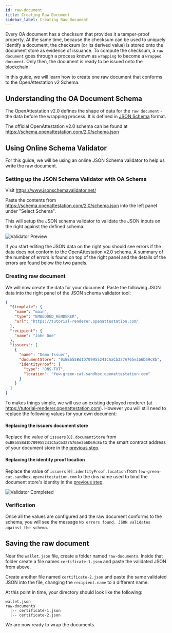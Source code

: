 ```yaml
---
id: raw-document
title: Creating Raw Document
sidebar_label: Creating Raw Document
---
```


Every OA document has a checksum that provides it a tamper-proof property. At the same time, because the checksum can be used to uniquely identify a document, the checksum (or its derived value) is stored onto the document store as evidence of issuance. To compute the checksum, a `raw document` goes through a process known as `wrapping` to become a `wrapped document`. Only then, the document is ready to be issued onto the blockchain.

In this guide, we will learn how to create one raw document that conforms to the OpenAttestation v2 Schema.

## Understanding the OA Document Schema

The OpenAttestation v2.0 defines the shape of data for the `raw document` - the data before the wrapping process. It is defined in [JSON Schema](https://json-schema.org/) format.

The official OpenAttestation v2.0 schema can be found at https://schema.openattestation.com/2.0/schema.json

## Using Online Schema Validator

For this guide, we will be using an online JSON Schema validator to help us write the raw document.

### Setting up the JSON Schema Validator with OA Schema

Visit https://www.jsonschemavalidator.net/

Paste the contents from https://schema.openattestation.com/2.0/schema.json into the left panel under "Select Schema".

This will setup the JSON schema validator to validate the JSON inputs on the right against the defined schema.

![Validator Preview](/docs/integrator-section/verifiable-document/ethereum/document-data/validator-preview.png)

If you start editing the JSON data on the right you should see errors if the data does not conform to the OpenAttestation v2.0 schema. A summary of the number of errors is found on top of the right panel and the details of the errors are found below the two panels.

### Creating raw document

We will now create the data for your document. Paste the following JSON data into the right panel of the JSON schema validator tool:

```json
{
  "$template": {
    "name": "main",
    "type": "EMBEDDED_RENDERER",
    "url": "https://tutorial-renderer.openattestation.com"
  },
  "recipient": {
    "name": "John Doe"
  },
  "issuers": [
    {
      "name": "Demo Issuer",
      "documentStore": "0xBBb55Bd1D709955241CAaCb327A765e2b6D69c8b",
      "identityProof": {
        "type": "DNS-TXT",
        "location": "few-green-cat.sandbox.openattestation.com"
      }
    }
  ]
}
```

To makes things simple, we will use an existing deployed renderer (at https://tutorial-renderer.openattestation.com). However you will still need to replace the following values for your own document:

#### Replacing the issuers document store

Replace the value of `issuers[0].documentStore` from `0xBBb55Bd1D709955241CAaCb327A765e2b6D69c8b` to the smart contract address of your document store in the [previous step](/docs/integrator-section/verifiable-document/ethereum/document-store).

#### Replacing the identity proof location

Replace the value of `issuers[0].identityProof.location` from `few-green-cat.sandbox.openattestation.com` to the dns name used to bind the document store's identity in the [previous step](/docs/integrator-section/verifiable-document/ethereum/dns-proof).

![Validator Completed](/docs/integrator-section/verifiable-document/ethereum/document-data/validator-completed.png)


### Verification
Once all the values are configured and the raw document conforms to the schema, you will see the message `No errors found. JSON validates against the schema`.

## Saving the raw document

Near the `wallet.json` file, create a folder named `raw-documents`. Inside that folder create a file names `certificate-1.json` and paste the validated JSON from above.

Create another file named `certificate-2.json` and paste the same validated JSON into the file, changing the `recipient.name` to a different name.

At this point in time, your directory should look like the following:

```text
wallet.json
raw-documents
  |-- certificate-1.json
  |-- certificate-2.json
```

We are now ready to wrap the documents.
